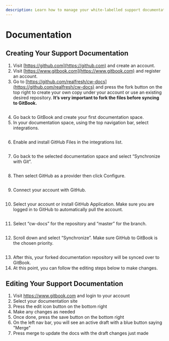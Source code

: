```yaml
---
description: Learn how to manage your white-labelled support documentation for your clients
---
```


# Documentation

## Creating Your Support Documentation

1. Visit [https://github.com](https://github.com) and create an account.
2. Visit [https://www.gitbook.com](https://www.gitbook.com) and register an account.
3. Go to [https://github.com/realfresh/cw-docs](https://github.com/realfresh/cw-docs) and press the fork button on the top right to create your own copy under your account or use an existing desired repository. **It’s very important to fork the files before syncing to GitBook.**

<figure><img src="../.gitbook/assets/Screenshot 2023-08-23 at 12.38.03 PM (1).png" alt=""><figcaption></figcaption></figure>

4. Go back to GitBook and create your first documentation space.
5. In your documentation space, using the top navigation bar, select integrations.

<figure><img src="../.gitbook/assets/Screenshot 2023-08-23 at 12.34.14 PM.png" alt=""><figcaption></figcaption></figure>

6. Enable and install GitHub Files in the integrations list.

<figure><img src="../.gitbook/assets/Screenshot 2023-08-23 at 12.35.30 PM.png" alt=""><figcaption></figcaption></figure>

7. Go back to the selected documentation space and select “Synchronize with Git”.

<figure><img src="../.gitbook/assets/Screenshot 2023-08-23 at 1.25.34 PM.png" alt=""><figcaption></figcaption></figure>

8. Then select GitHub as a provider then click Configure.

<figure><img src="../.gitbook/assets/Screenshot 2023-08-23 at 1.29.17 PM.png" alt=""><figcaption></figcaption></figure>

9. Connect your account with GitHub.

<figure><img src="../.gitbook/assets/Screenshot 2023-08-23 at 1.30.12 PM.png" alt=""><figcaption></figcaption></figure>

10. Select your account or install GitHub Application. Make sure you are logged in to GitHub to automatically pull the account.

<figure><img src="../.gitbook/assets/Screenshot 2023-08-23 at 1.33.36 PM.png" alt=""><figcaption></figcaption></figure>

11. Select “cw-docs” for the repository and “master” for the branch.

<figure><img src="../.gitbook/assets/Screenshot 2023-08-23 at 1.36.45 PM.png" alt=""><figcaption></figcaption></figure>

12. Scroll down and select “Synchronize”. Make sure GitHub to GitBook is the chosen priority.

<figure><img src="../.gitbook/assets/Screenshot 2023-08-23 at 1.40.04 PM (1).png" alt=""><figcaption></figcaption></figure>

13. After this, your forked documentation repository will be synced over to GitBook.
14. At this point, you can follow the editing steps below to make changes.

##

## Editing Your Support Documentation

1. Visit https://www.gitbook.com and login to your account
2. Select your documentation site
3. Press the edit icon button on the bottom right
4. Make any changes as needed
5. Once done, press the save button on the bottom right
6. On the left nav bar, you will see an active draft with a blue button saying "Merge"
7. Press merge to update the docs with the draft changes just made

